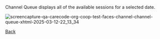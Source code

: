 Channel Queue displays all of the available sessions for a selected date.

![screencapture-qa-carecode-org-coop-test-faces-channel-channel-queue-xhtml-2025-03-12-22_13_34](https://github.com/user-attachments/assets/61d1c32a-5fb1-417f-86de-76343d22e05a)



[Back](https://github.com/hmislk/hmis/wiki/Medical-Appointment-Channelling-Moudule)